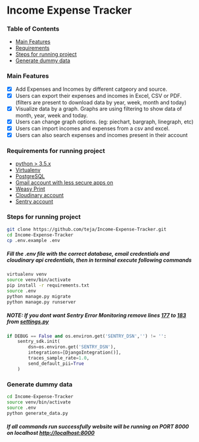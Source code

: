 # Income Expense Tracker

### Table of Contents
- [Main Features](#main-features)
- [Requirements](#requirements-for-running-project)
- [Steps for running project](#steps-for-running-project)
- [Generate dummy data](#generate-dummy-data)

### Main Features
- [x] Add Expenses and Incomes by different catgeory and source.
- [x] Users can export their expenses and incomes in Excel, CSV or PDF. (filters are present to download data by year, week, month and today)
- [x] Visualize data by a graph. Graphs are using filtering to show data of month, year, week and today.
- [x] Users can change graph options. (eg: piechart, bargraph, linegraph, etc)
- [x] Users can import incomes and expenses from a csv and excel.
- [x] Users can also search expenses and incomes present in their account

### Requirements for running project 
- [python > 3.5.x](https://www.python.org/downloads/)
- [Virtualenv](https://virtualenv.pypa.io/en/latest/installation.html)
- [PostgreSQL](https://www.postgresql.org/download/)
- [Gmail account with less secure apps on](https://www.google.com/intl/en-GB/gmail/about/#)
- [Weasy Print](https://weasyprint.readthedocs.io/en/latest/)
- [Cloudinary account](https://cloudinary.com/)
- [Sentry account](https://sentry.io/welcome/)

### Steps for running project
```bash
git clone https://github.com/teja/Income-Expense-Tracker.git
cd Income-Expense-Tracker
cp .env.example .env
```
##### Fill the .env file with the correct database, email credentials and cloudinary api credentials, then in terminal execute following commands

```bash
virtualenv venv
source venv/bin/activate
pip install -r requirements.txt
source .env
python manage.py migrate
python manage.py runserver
```

##### NOTE: If you dont want Sentry Error Monitoring remove lines [177](expense_project/settings.py#L177) to [183](expense_project/settings.py#L183) from [settings.py](expense_project/settings.py#L177)
```py
if DEBUG == False and os.environ.get('SENTRY_DSN','') != '':
    sentry_sdk.init(
        dsn=os.environ.get('SENTRY_DSN'),
        integrations=[DjangoIntegration()],
        traces_sample_rate=1.0,
        send_default_pii=True
    )
```

### Generate dummy data
```bash
cd Income-Expense-Tracker
source venv/bin/activate
source .env
python generate_data.py
```

##### If all commands run successfully website will be running on PORT 8000 on localhost [http://localhost:8000](http://localhost:8000)

